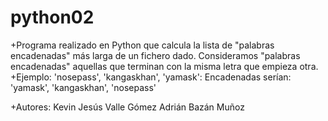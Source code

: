 # python02

+Programa realizado en Python que calcula la lista de "palabras encadenadas" más larga de un fichero dado. Consideramos "palabras encadenadas" aquellas que terminan con la misma letra que empieza otra.
+Ejemplo: 'nosepass', 'kangaskhan', 'yamask': Encadenadas serían: 'yamask', 'kangaskhan', 'nosepass'

+Autores: Kevin Jesús Valle Gómez
		  Adrián Bazán Muñoz